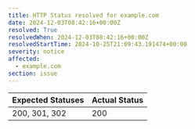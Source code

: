 ```yaml
---
title: HTTP Status resolved for example.com
date: 2024-12-03T08:42:16+00:00Z
resolved: True
resolvedWhen: 2024-12-03T08:42:16+00:00Z
resolvedStartTime: 2024-10-25T21:09:43.191474+00:00
severity: notice
affected:
  - example.com
section: issue
---
```


| Expected Statuses | Actual Status  |
|-------------------|----------------|
| 200, 301, 302 | 200 |
